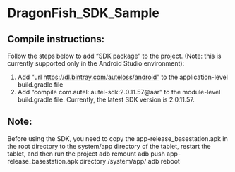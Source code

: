 # DragonFish_SDK_Sample
## Compile instructions:
Follow the steps below to add “SDK package” to the project. (Note: this is currently supported only in the Android Studio environment):
1. Add “url https://dl.bintray.com/auteloss/android” to the application-level build.gradle file
2. Add “compile com.autel: autel-sdk:2.0.11.57@aar” to the module-level build.gradle file. Currently, the latest SDK version is 2.0.11.57.

## Note: 
Before using the SDK, you need to copy the app-release_basestation.apk in the root directory to the system/app directory of the tablet, 
restart the tablet, and then run the project 
adb remount 
adb push app-release_basestation.apk    directory /system/app/
adb reboot